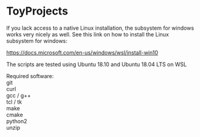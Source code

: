 # ToyProjects

If you lack access to a native Linux installation, the subsystem for windows works very nicely as well.
See this link on how to install the Linux subsystem for windows:

https://docs.microsoft.com/en-us/windows/wsl/install-win10

The scripts are tested using Ubuntu 18.10 and Ubuntu 18.04 LTS on WSL 

Required software:  
git  
curl  
gcc / g++  
tcl / tk  
make  
cmake  
python2  
unzip  


